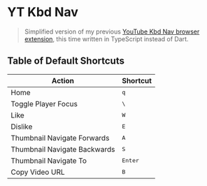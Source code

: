 # YT Kbd Nav

> Simplified version of my previous [YouTube Kbd Nav browser extension](https://github.com/FanaroEngineering/youtube_kbd_nav), this time written in TypeScript instead of Dart.

## Table of Default Shortcuts

| Action                       | Shortcut         |
| ---------------------------- | ---------------- |
| Home                         | <kbd>q</kbd>     |
| Toggle Player Focus          | <kbd>\\</kbd>    |
| Like                         | <kbd>W</kbd>     |
| Dislike                      | <kbd>E</kbd>     |
| Thumbnail Navigate Forwards  | <kbd>A</kbd>     |
| Thumbnail Navigate Backwards | <kbd>S</kbd>     |
| Thumbnail Navigate To        | <kbd>Enter</kbd> |
| Copy Video URL               | <kbd>B</kbd>     |
